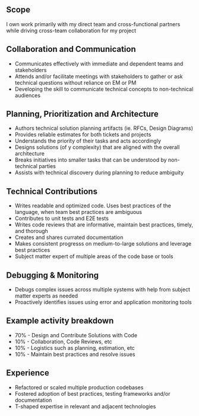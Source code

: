 ## Scope
I own work primarily with my direct team and cross-functional partners while driving cross-team collaboration for my project

## Collaboration and Communication
- Communicates effectively with immediate and dependent teams and stakeholders
- Attends and/or facilitate meetings with stakeholders to gather or ask technical questions without reliance on EM or PM
- Developing the skill to communicate technical concepts to non-technical audiences

## Planning, Prioritization and Architecture
- Authors technical solution planning artifacts (ie. RFCs, Design Diagrams)
- Provides reliable estimates for both tickets and projects
- Understands the priority of their tasks and acts accordingly
- Designs solutions (of y complexity) that are aligned with the overall architecture
- Breaks initiatives into smaller tasks that can be understood by non-technical parties
- Assists with technical discovery during planning to reduce ambiguity
	
## Technical Contributions
- Writes readable and optimized code. Uses best practices of the language, when team best practices are ambiguous 
- Contributes to unit tests and E2E tests 
- Writes code reviews that are informative, maintain best practices, timely, and thorough
- Creates and shares currated documentation
- Makes consistent progresss on medium-to-large solutions and leverage best practices
- Subject matter expert of multiple areas of the code base or tools
	
## Debugging & Monitoring
- Debugs complex issues across multiple systems with help from subject matter experts as needed
- Proactively identifies issues using error and application monitoring tools
	
## Example activity breakdown
- 70% - Design and Contribute Solutions with Code
- 10% - Collaboration, Code Reviews, etc
- 10% - Logistics such as planning, estimation, etc
- 10% - Maintain best practices and resolve issues

## Experience
- Refactored or scaled multiple production codebases
- Fostered adoption of best practices, testing frameworks and/or documentation
- T-shaped expertise in relevant and adjacent technologies
